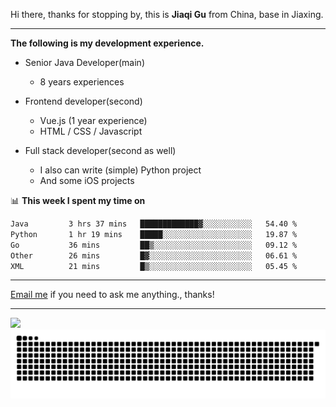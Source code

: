 Hi there, thanks for stopping by, this is **Jiaqi Gu** from China, base in Jiaxing.

---

**The following is my development experience.**

- Senior Java Developer(main)
  - 8 years experiences

- Frontend developer(second)
  - Vue.js (1 year experience)
  - HTML / CSS / Javascript
  
- Full stack developer(second as well)
  - I also can write (simple) Python project
  - And some iOS projects

📊 **This week I spent my time on**
<!--START_SECTION:waka-->

```txt
Java         3 hrs 37 mins   █████████████▓░░░░░░░░░░░   54.40 %
Python       1 hr 19 mins    █████░░░░░░░░░░░░░░░░░░░░   19.87 %
Go           36 mins         ██▒░░░░░░░░░░░░░░░░░░░░░░   09.12 %
Other        26 mins         █▓░░░░░░░░░░░░░░░░░░░░░░░   06.61 %
XML          21 mins         █▒░░░░░░░░░░░░░░░░░░░░░░░   05.45 %
```

<!--END_SECTION:waka-->

---

[Email me](mailto:htk2klwgr@mozmail.com?subject=Hiring_from_GitHub) if you need to ask me anything., thanks!

---

![]( https://visitor-badge.glitch.me/badge?page_id=githubgujiaqi)
![]( https://github.com/droid-Q/droid-Q/raw/output/github-contribution-grid-snake.svg#gh-dark-mode-only)
